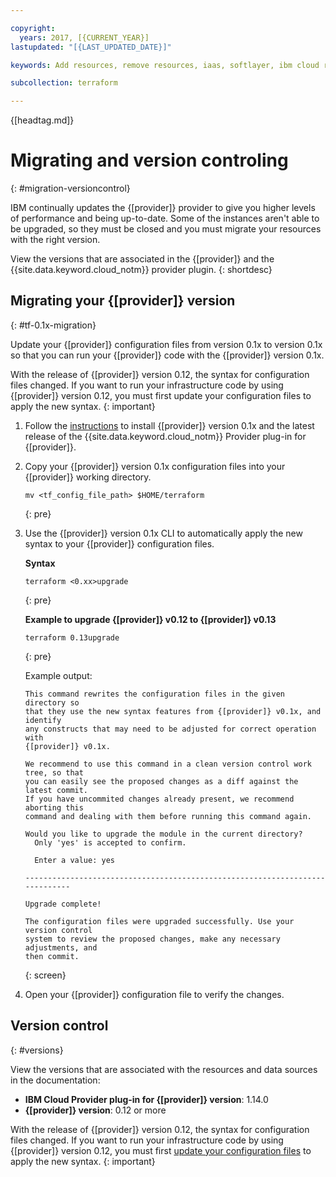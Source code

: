 ```yaml
---

copyright:
  years: 2017, [{CURRENT_YEAR}]
lastupdated: "[{LAST_UPDATED_DATE}]"

keywords: Add resources, remove resources, iaas, softlayer, ibm cloud resources, ibm cloud services, {[provider]}, provision resources

subcollection: terraform

---
```


{[headtag.md]}


# Migrating and version controling
{: #migration-versioncontrol}

IBM continually updates the {[provider]} provider to give you higher levels of performance and being up-to-date. Some of the instances aren't able to be upgraded, so they must be closed and you must migrate your resources with the right version.

View the versions that are associated in the {[provider]} and the {{site.data.keyword.cloud_notm}} provider plugin.
{: shortdesc}

## Migrating your {[provider]} version
{: #tf-0.1x-migration}
  
Update your {[provider]} configuration files from version 0.1x to version 0.1x so that you can run your {[provider]} code with the {[provider]} version 0.1x. 

With the release of {[provider]} version 0.12, the syntax for configuration files changed. If you want to run your infrastructure code by using {[provider]} version 0.12, you must first update your configuration files to apply the new syntax. 
{: important}

1. Follow the [instructions](/docs/terraform?topic=terraform-setup_cli#install_cli) to install {[provider]} version 0.1x and the latest release of the {{site.data.keyword.cloud_notm}} Provider plug-in for {[provider]}. 
2. Copy your {[provider]} version 0.1x configuration files into your {[provider]} working directory. 
   ```
   mv <tf_config_file_path> $HOME/terraform
   ```
   {: pre}
   
3. Use the {[provider]} version 0.1x CLI to automatically apply the new syntax to your {[provider]} configuration files. 
  
   **Syntax**
   ```
   terraform <0.xx>upgrade
   ```
   {: pre}

   **Example to upgrade {[provider]} v0.12 to {[provider]} v0.13**
   ```
   terraform 0.13upgrade
   ```
   {: pre}
   
   Example output: 
   ```
   This command rewrites the configuration files in the given directory so
   that they use the new syntax features from {[provider]} v0.1x, and identify
   any constructs that may need to be adjusted for correct operation with
   {[provider]} v0.1x.

   We recommend to use this command in a clean version control work tree, so that
   you can easily see the proposed changes as a diff against the latest commit.
   If you have uncommited changes already present, we recommend aborting this
   command and dealing with them before running this command again.

   Would you like to upgrade the module in the current directory?
     Only 'yes' is accepted to confirm.

     Enter a value: yes

   -----------------------------------------------------------------------------

   Upgrade complete!

   The configuration files were upgraded successfully. Use your version control
   system to review the proposed changes, make any necessary adjustments, and
   then commit.
   ```
   {: screen}
   
4. Open your {[provider]} configuration file to verify the changes. 

## Version control 
{: #versions}

View the versions that are associated with the resources and data sources in the documentation:

- **IBM Cloud Provider plug-in for {[provider]} version**: 1.14.0
- **{[provider]} version**: 0.12 or more

With the release of {[provider]} version 0.12, the syntax for configuration files changed. If you want to run your infrastructure code by using {[provider]} version 0.12, you must first [update your configuration files](#tf-0.1x-migration) to apply the new syntax. 
{: important}
